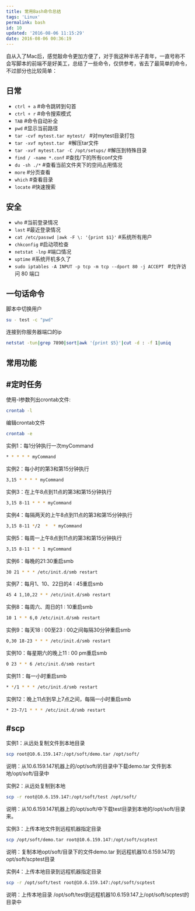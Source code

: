 ```yaml
---
title: 常用Bash命令总结
tags: 'Linux'
permalink: bash
id: 10
updated: '2016-08-06 11:15:29'
date: 2016-08-06 00:36:19
---
```


自从入了Mac后，感觉敲命令更加方便了，对于我这种半吊子青年，一直号称不会写脚本的前端不是好美工，总结了一些命令，仅供参考，省去了最简单的命令，不过部分也比较简单：

<!-- more --> 

##  日常
* ` ctrl + a ` #命令跳转到句首
* `ctrl + r` #命令搜索模式
* `TAB` #命令自动补全
* `pwd` #显示当前路径
* `tar -cvf mytest.tar mytest/ ` #对mytest目录打包
* `tar -xvf mytest.tar ` #解压tar文件
* `tar -xvf mytest.tar -C /opt/setups/` #解压到特殊目录
* `find / -name *.conf` #查找/下的所有conf文件
* `du -sh ./*` #查看当前文件夹下的空间占用情况
* `more` #分页查看
* `which` #查看目录
* `locate` #快速搜索

## 安全
* `who` #当前登录情况
* `last` #最近登录情况
* `cat /etc/passwd |awk -F \: '{print $1}'` #系统所有用户
* `chkconfig` #启动项检查
* `netstat -lnp` #端口情况
* `uptime` #系统开机多久了
* `sudo iptables -A INPUT -p tcp -m tcp --dport 80 -j ACCEPT ` #允许访问 80 端口

## 一句话命令
脚本中切换用户
```bash
su - test -c "pwd"
```

连接到你服务器端口的ip
```bash
netstat -tun|grep 7890|sort|awk '{print $5}'|cut -d : -f 1|uniq 
```
## 常用功能
## #定时任务
使用-l参数列出crontab文件:
```bash
crontab -l
```
编辑crontab文件
```bash
crontab -e
```
实例1：每1分钟执行一次myCommand
```bash
* * * * * myCommand
```
实例2：每小时的第3和第15分钟执行
```bash
3,15 * * * * myCommand
```
实例3：在上午8点到11点的第3和第15分钟执行
```bash
3,15 8-11 * * * myCommand
```
实例4：每隔两天的上午8点到11点的第3和第15分钟执行
```bash
3,15 8-11 */2  *  * myCommand
```
实例5：每周一上午8点到11点的第3和第15分钟执行
```bash
3,15 8-11 * * 1 myCommand
```
实例6：每晚的21:30重启smb
```bash
30 21 * * * /etc/init.d/smb restart
```
实例7：每月1、10、22日的4 : 45重启smb
```bash
45 4 1,10,22 * * /etc/init.d/smb restart
```
实例8：每周六、周日的1 : 10重启smb
```bash
10 1 * * 6,0 /etc/init.d/smb restart
```
实例9：每天18 : 00至23 : 00之间每隔30分钟重启smb
```bash
0,30 18-23 * * * /etc/init.d/smb restart
```
实例10：每星期六的晚上11 : 00 pm重启smb
```bash
0 23 * * 6 /etc/init.d/smb restart
```
实例11：每一小时重启smb
```bash
* */1 * * * /etc/init.d/smb restart
```
实例12：晚上11点到早上7点之间，每隔一小时重启smb
```bash
* 23-7/1 * * * /etc/init.d/smb restart
```
## #scp
实例1：从远处复制文件到本地目录
```bash
scp root@10.6.159.147:/opt/soft/demo.tar /opt/soft/
```
说明：从10.6.159.147机器上的/opt/soft/的目录中下载demo.tar 文件到本地/opt/soft/目录中

实例2：从远处复制到本地
```bash
scp -r root@10.6.159.147:/opt/soft/test /opt/soft/
```
说明：从10.6.159.147机器上的/opt/soft/中下载test目录到本地的/opt/soft/目录来。

实例3：上传本地文件到远程机器指定目录
```bash
scp /opt/soft/demo.tar root@10.6.159.147:/opt/soft/scptest
```
说明：复制本地opt/soft/目录下的文件demo.tar 到远程机器10.6.159.147的opt/soft/scptest目录

实例4：上传本地目录到远程机器指定目录
```bash
scp -r /opt/soft/test root@10.6.159.147:/opt/soft/scptest
```
说明：上传本地目录 /opt/soft/test到远程机器10.6.159.147上/opt/soft/scptest的目录中

